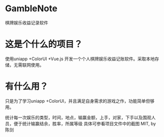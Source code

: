# GambleNote
棋牌娱乐收益记录软件


# 这是个什么的项目？
使用uniapp +ColorUI +Vue.js 开发一个个人棋牌娱乐收益记账软件。采取本地存储，无需联网使用。
# 有什么用？
只是为了学习uniapp +ColorUI，并且满足自身需求的游戏之作，功能简单但够用。

统计每一次娱乐的类型，时间，地点，输赢金额，上手，对家，下手以及围观人员，便于统计输赢结余，胜率，所属等级
具体可参看项目文件中的截图
MIT, by 陈剑



